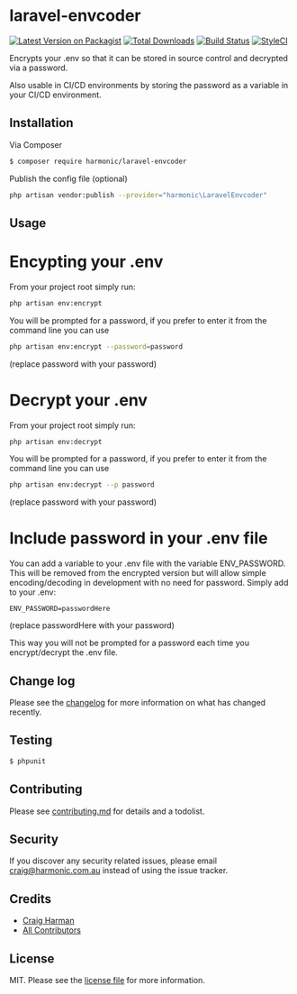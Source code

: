 # laravel-envcoder

[![Latest Version on Packagist][ico-version]][link-packagist]
[![Total Downloads][ico-downloads]][link-downloads]
[![Build Status][ico-travis]][link-travis]
[![StyleCI][ico-styleci]][link-styleci]

Encrypts your .env so that it can be stored in source control and decrypted via a password.

Also usable in CI/CD environments by storing the password as a variable in your CI/CD environment.

## Installation

Via Composer

``` bash
$ composer require harmonic/laravel-envcoder
```

Publish the config file (optional)
``` bash
php artisan vendor:publish --provider="harmonic\LaravelEnvcoder"
```

## Usage

# Encypting your .env

From your project root simply run:

``` bash
php artisan env:encrypt
```

You will be prompted for a password, if you prefer to enter it from the command line you can use

``` bash
php artisan env:encrypt --password=password
```
(replace password with your password)

# Decrypt your .env

From your project root simply run:

``` bash
php artisan env:decrypt
```

You will be prompted for a password, if you prefer to enter it from the command line you can use

``` bash
php artisan env:decrypt --p password
```
(replace password with your password)

# Include password in your .env file
You can add a variable to your .env file with the variable ENV_PASSWORD. This will be removed from the encrypted version but will allow simple encoding/decoding in development with no need for password. Simply add to your .env:

```
ENV_PASSWORD=passwordHere
```
(replace passwordHere with your password)

This way you will not be prompted for a password each time you encrypt/decrypt the .env file.


## Change log

Please see the [changelog](changelog.md) for more information on what has changed recently.

## Testing

``` bash
$ phpunit
```

## Contributing

Please see [contributing.md](contributing.md) for details and a todolist.

## Security

If you discover any security related issues, please email craig@harmonic.com.au instead of using the issue tracker.

## Credits

- [Craig Harman][link-author]
- [All Contributors][link-contributors]

## License

MIT. Please see the [license file](license.md) for more information.

[ico-version]: https://img.shields.io/packagist/v/harmonic/laravel-envcoder.svg?style=flat-square
[ico-downloads]: https://img.shields.io/packagist/dt/harmonic/laravel-envcoder.svg?style=flat-square
[ico-travis]: https://img.shields.io/travis/harmonic/laravel-envcoder/master.svg?style=flat-square
[ico-styleci]: https://styleci.io/repos/12345678/shield

[link-packagist]: https://packagist.org/packages/harmonic/laravel-envcoder
[link-downloads]: https://packagist.org/packages/harmonic/laravel-envcoder
[link-travis]: https://travis-ci.org/harmonic/laravel-envcoder
[link-styleci]: https://styleci.io/repos/12345678
[link-author]: https://github.com/harmonic
[link-contributors]: ../../contributors
